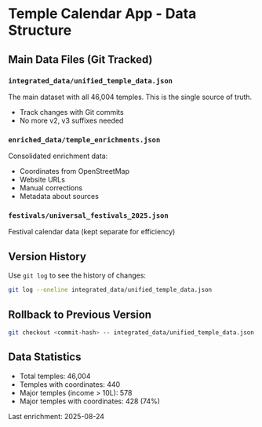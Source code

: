 # Temple Calendar App - Data Structure

## Main Data Files (Git Tracked)

### `integrated_data/unified_temple_data.json`
The main dataset with all 46,004 temples. This is the single source of truth.
- Track changes with Git commits
- No more v2, v3 suffixes needed

### `enriched_data/temple_enrichments.json`
Consolidated enrichment data:
- Coordinates from OpenStreetMap
- Website URLs
- Manual corrections
- Metadata about sources

### `festivals/universal_festivals_2025.json`
Festival calendar data (kept separate for efficiency)

## Version History
Use `git log` to see the history of changes:
```bash
git log --oneline integrated_data/unified_temple_data.json
```

## Rollback to Previous Version
```bash
git checkout <commit-hash> -- integrated_data/unified_temple_data.json
```

## Data Statistics
- Total temples: 46,004
- Temples with coordinates: 440
- Major temples (income > 10L): 578
- Major temples with coordinates: 428 (74%)

Last enrichment: 2025-08-24
